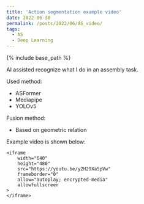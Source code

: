 ```yaml
---
title: 'Action segmentation example video'
date: 2022-06-30
permalink: /posts/2022/06/AS_video/
tags:
  - AS
  - Deep Learning
---
```

{% include base_path %}

AI assisted recognize what I do in an assembly task.

Used method: 
* ASFormer
* Mediapipe
* YOLOv5

Fusion method:
* Based on geometric relation

Example video is shown below:

```
<iframe
    width="640"
    height="480"
    src="https://youtu.be/y2H29Xa5pVw"
    frameborder="0"
    allow="autoplay; encrypted-media"
    allowfullscreen
>
</iframe>
```

